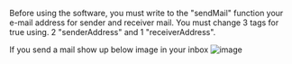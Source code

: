 Before using the software, you must write to the "sendMail" function your e-mail address for sender and receiver mail.
You must change 3 tags for true using. 2 "senderAddress" and 1 "receiverAddress".

If you send a mail show up below image in your inbox
![image](https://github.com/yildirimlutfi/DeviceMaintenanceReminder/assets/58117960/b2df9e9f-2914-49e6-baa6-7883fea5162b)
